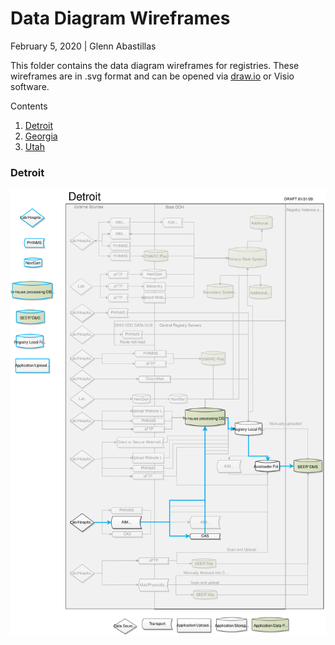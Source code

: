 # Data Diagram Wireframes
February 5, 2020 | Glenn Abastillas

This folder contains the data diagram wireframes for registries. These wireframes are in .svg format and can be opened via [draw.io](draw.io) or Visio software.

Contents
 1. [Detroit](#detroit)
 1. [Georgia](#georgia)
 1. [Utah](#utah)


### Detroit <a id="detroit"></a>

<img src="detroit.svg" />